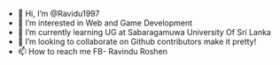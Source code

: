 - 👋 Hi, I’m @Ravidu1997
- 👀 I’m interested in Web and Game Development
- 🌱 I’m currently learning UG at Sabaragamuwa University Of Sri Lanka
- 💞️ I’m looking to collaborate on Github contributors make it pretty!
- 📫 How to reach me FB- Ravindu Roshen

<!---
Ravidu1997/Ravidu1997 is a ✨ special ✨ repository because its `README.md` (this file) appears on your GitHub profile.
You can click the Preview link to take a look at your changes.
--->
